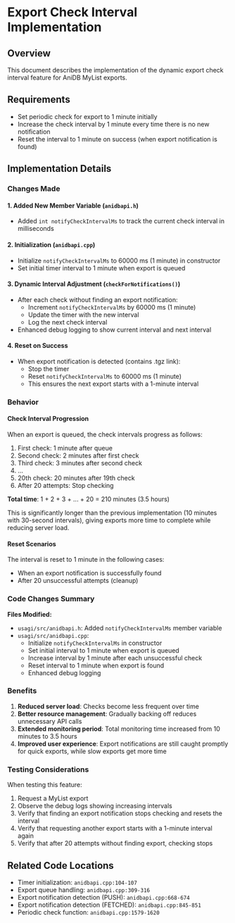 # Export Check Interval Implementation

## Overview
This document describes the implementation of the dynamic export check interval feature for AniDB MyList exports.

## Requirements
- Set periodic check for export to 1 minute initially
- Increase the check interval by 1 minute every time there is no new notification
- Reset the interval to 1 minute on success (when export notification is found)

## Implementation Details

### Changes Made

#### 1. Added New Member Variable (`anidbapi.h`)
- Added `int notifyCheckIntervalMs` to track the current check interval in milliseconds

#### 2. Initialization (`anidbapi.cpp`)
- Initialize `notifyCheckIntervalMs` to 60000 ms (1 minute) in constructor
- Set initial timer interval to 1 minute when export is queued

#### 3. Dynamic Interval Adjustment (`checkForNotifications()`)
- After each check without finding an export notification:
  - Increment `notifyCheckIntervalMs` by 60000 ms (1 minute)
  - Update the timer with the new interval
  - Log the next check interval
- Enhanced debug logging to show current interval and next interval

#### 4. Reset on Success
- When export notification is detected (contains .tgz link):
  - Stop the timer
  - Reset `notifyCheckIntervalMs` to 60000 ms (1 minute)
  - This ensures the next export starts with a 1-minute interval

### Behavior

#### Check Interval Progression
When an export is queued, the check intervals progress as follows:
1. First check: 1 minute after queue
2. Second check: 2 minutes after first check
3. Third check: 3 minutes after second check
4. ...
5. 20th check: 20 minutes after 19th check
6. After 20 attempts: Stop checking

**Total time**: 1 + 2 + 3 + ... + 20 = 210 minutes (3.5 hours)

This is significantly longer than the previous implementation (10 minutes with 30-second intervals), giving exports more time to complete while reducing server load.

#### Reset Scenarios
The interval is reset to 1 minute in the following cases:
- When an export notification is successfully found
- After 20 unsuccessful attempts (cleanup)

### Code Changes Summary

**Files Modified:**
- `usagi/src/anidbapi.h`: Added `notifyCheckIntervalMs` member variable
- `usagi/src/anidbapi.cpp`: 
  - Initialize `notifyCheckIntervalMs` in constructor
  - Set initial interval to 1 minute when export is queued
  - Increase interval by 1 minute after each unsuccessful check
  - Reset interval to 1 minute when export is found
  - Enhanced debug logging

### Benefits
1. **Reduced server load**: Checks become less frequent over time
2. **Better resource management**: Gradually backing off reduces unnecessary API calls
3. **Extended monitoring period**: Total monitoring time increased from 10 minutes to 3.5 hours
4. **Improved user experience**: Export notifications are still caught promptly for quick exports, while slow exports get more time

### Testing Considerations
When testing this feature:
1. Request a MyList export
2. Observe the debug logs showing increasing intervals
3. Verify that finding an export notification stops checking and resets the interval
4. Verify that requesting another export starts with a 1-minute interval again
5. Verify that after 20 attempts without finding export, checking stops

## Related Code Locations
- Timer initialization: `anidbapi.cpp:104-107`
- Export queue handling: `anidbapi.cpp:309-316`
- Export notification detection (PUSH): `anidbapi.cpp:668-674`
- Export notification detection (FETCHED): `anidbapi.cpp:845-851`
- Periodic check function: `anidbapi.cpp:1579-1620`
